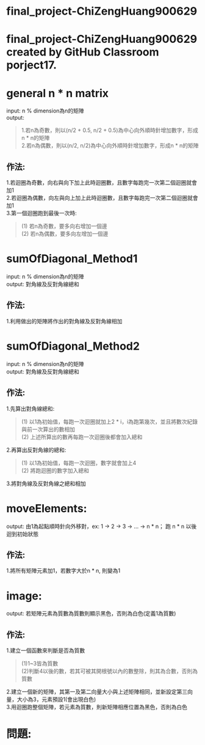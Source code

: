 # final_project-ChiZengHuang900629
final_project-ChiZengHuang900629 created by GitHub Classroom
porject17.
==========

# general n * n matrix

input: n % dimension為n的矩陣  
output:   
>1.若n為奇數，則以(n/2 + 0.5, n/2 + 0.5)為中心向外順時針增加數字，形成n * n的矩陣  
>2.若n為偶數，則以(n/2, n/2)為中心向外順時針增加數字，形成n * n的矩陣  

## 作法:
1.若迴圈為奇數，向右與向下加上此時迴圈數，且數字每跑完一次第二個迴圈就會加1  
2.若迴圈為偶數，向左與向上加上此時迴圈數，且數字每跑完一次第二個迴圈就會加1  
3.第一個迴圈跑到最後一次時:  
>(1) 若n為奇數，要多向右增加一個邊  
>(2) 若n為偶數，要多向左增加一個邊  

# sumOfDiagonal_Method1

input: n % dimension為n的矩陣  
output: 對角線及反對角線總和  

## 作法:
1.利用做出的矩陣將作出的對角線及反對角線相加  

# sumOfDiagonal_Method2

input: n % dimension為n的矩陣  
output: 對角線及反對角線總和  

## 作法:
1.先算出對角線總和:   
>(1) 以1為初始值，每跑一次迴圈就加上2 * i，i為跑第幾次，並且將數次紀錄與前一次算出的數相加   
>(2) 上述所算出的數再每跑一次迴圈後都會加入總和   

2.再算出反對角線的總和:  
>(1) 以1為初始值，每跑一次迴圈，數字就會加上4  
>(2) 將跑迴圈的數字加入總和   

3.將對角線及反對角線之總和相加   

# moveElements:

output: 由1為起點順時針向外移對，ex: 1 -> 2 -> 3 -> ... -> n * n； 跑 n * n 以後迴到初始狀態  

## 作法:
1.將所有矩陣元素加1，若數字大於n * n, 則變為1  

# image:

output: 若矩陣元素為質數為質數則顯示黑色，否則為白色(定義1為質數)  

## 作法:
1.建立一個函數來判斷是否為質數   
>(1)1~3皆為質數   
>(2)判斷4以後的數，若其可被其開根號以內的數整除，則其為合數，否則為質數   

2.建立一個新的矩陣，其第一及第二向量大小與上述矩陣相同，並新設定第三向量，大小為3，元素預設1(會出現白色)  
3.用迴圈跑整個矩陣，若元素為質數，則新矩陣相應位置為黑色，否則為白色  

# 問題:

